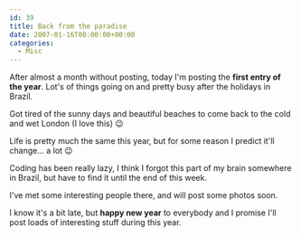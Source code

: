 ```yaml
---
id: 39
title: Back from the paradise
date: 2007-01-16T00:00:00+00:00
categories:
  - Misc
---
```

After almost a month without posting, today I'm posting the **first entry of the year**. Lot's of things going on and pretty busy after the holidays in Brazil.

Got tired of the sunny days and beautiful beaches to come back to the cold and wet London (I love this) 😉

Life is pretty much the same this year, but for some reason I predict it'll change... a lot 😉

Coding has been really lazy, I think I forgot this part of my brain somewhere in Brazil, but have to find it until the end of this week.

I've met some interesting people there, and will post some photos soon.

I know it's a bit late, but **happy new year** to everybody and I promise I'll post loads of interesting stuff during this year.
